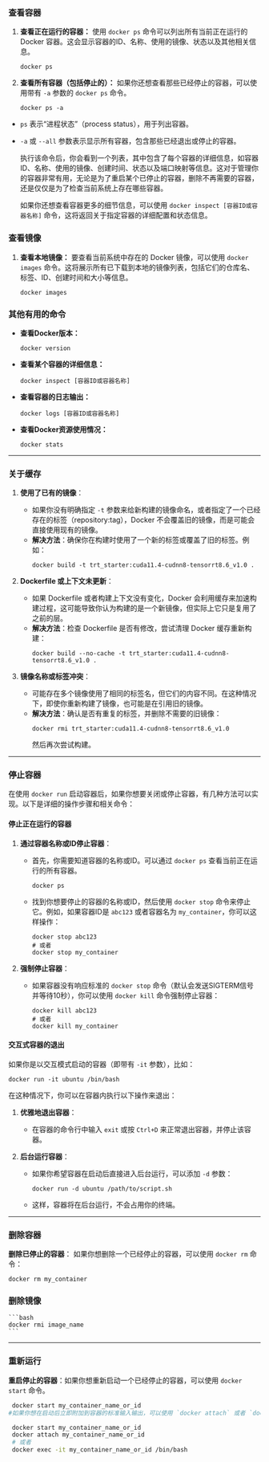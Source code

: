 ### 查看容器

1. **查看正在运行的容器：**
   使用 `docker ps` 命令可以列出所有当前正在运行的 Docker 容器。这会显示容器的ID、名称、使用的镜像、状态以及其他相关信息。

   ```shell
   docker ps
   ```




2. **查看所有容器（包括停止的）：**
   如果你还想查看那些已经停止的容器，可以使用带有 `-a` 参数的 `docker ps` 命令。

   ```shell
   docker ps -a
   ```
  - `ps` 表示“进程状态”（process status），用于列出容器。
  - `-a` 或 `--all` 参数表示显示所有容器，包含那些已经退出或停止的容器。

    执行该命令后，你会看到一个列表，其中包含了每个容器的详细信息，如容器ID、名称、使用的镜像、创建时间、状态以及端口映射等信息。这对于管理你的容器非常有用，无论是为了重启某个已停止的容器，删除不再需要的容器，还是仅仅是为了检查当前系统上存在哪些容器。

    如果你还想查看容器更多的细节信息，可以使用 `docker inspect [容器ID或容器名称]` 命令，这将返回关于指定容器的详细配置和状态信息。


### 查看镜像

1. **查看本地镜像：**
   要查看当前系统中存在的 Docker 镜像，可以使用 `docker images` 命令。这将展示所有已下载到本地的镜像列表，包括它们的仓库名、标签、ID、创建时间和大小等信息。

   ```shell
   docker images
   ```

### 其他有用的命令

- **查看Docker版本：**

  ```shell
  docker version
  ```

- **查看某个容器的详细信息：**

  ```shell
  docker inspect [容器ID或容器名称]
  ```

- **查看容器的日志输出：**

  ```shell
  docker logs [容器ID或容器名称]
  ```

- **查看Docker资源使用情况：**

  ```shell
  docker stats
  ```

---

### 关于缓存


1. **使用了已有的镜像**：
   - 如果你没有明确指定 `-t` 参数来给新构建的镜像命名，或者指定了一个已经存在的标签（repository:tag），Docker 不会覆盖旧的镜像，而是可能会直接使用现有的镜像。
   - **解决方法**：确保你在构建时使用了一个新的标签或覆盖了旧的标签。例如：
     ```shell
     docker build -t trt_starter:cuda11.4-cudnn8-tensorrt8.6_v1.0 .
     ```

2. **Dockerfile 或上下文未更新**：
   - 如果 Dockerfile 或者构建上下文没有变化，Docker 会利用缓存来加速构建过程，这可能导致你认为构建的是一个新镜像，但实际上它只是复用了之前的层。
   - **解决方法**：检查 Dockerfile 是否有修改，尝试清理 Docker 缓存重新构建：
     ```shell
     docker build --no-cache -t trt_starter:cuda11.4-cudnn8-tensorrt8.6_v1.0 .
     ```

3. **镜像名称或标签冲突**：
   - 可能存在多个镜像使用了相同的标签名，但它们的内容不同。在这种情况下，即使你重新构建了镜像，也可能是在引用旧的镜像。
   - **解决方法**：确认是否有重复的标签，并删除不需要的旧镜像：
     ```shell
     docker rmi trt_starter:cuda11.4-cudnn8-tensorrt8.6_v1.0
     ```
     然后再次尝试构建。

---

### 停止容器
在使用 `docker run` 启动容器后，如果你想要关闭或停止容器，有几种方法可以实现。以下是详细的操作步骤和相关命令：

#### 停止正在运行的容器

1. **通过容器名称或ID停止容器**：
   - 首先，你需要知道容器的名称或ID。可以通过 `docker ps` 查看当前正在运行的所有容器。
     ```shell
     docker ps
     ```
   - 找到你想要停止的容器的名称或ID，然后使用 `docker stop` 命令来停止它。例如，如果容器ID是 `abc123` 或者容器名为 `my_container`，你可以这样操作：
     ```shell
     docker stop abc123
     # 或者
     docker stop my_container
     ```

2. **强制停止容器**：
   - 如果容器没有响应标准的 `docker stop` 命令（默认会发送SIGTERM信号并等待10秒），你可以使用 `docker kill` 命令强制停止容器：
     ```shell
     docker kill abc123
     # 或者
     docker kill my_container
     ```

#### 交互式容器的退出

如果你是以交互模式启动的容器（即带有 `-it` 参数），比如：
```shell
docker run -it ubuntu /bin/bash
```
在这种情况下，你可以在容器内执行以下操作来退出：

1. **优雅地退出容器**：
   - 在容器的命令行中输入 `exit` 或按 `Ctrl+D` 来正常退出容器，并停止该容器。

2. **后台运行容器**：
   - 如果你希望容器在启动后直接进入后台运行，可以添加 `-d` 参数：
     ```shell
     docker run -d ubuntu /path/to/script.sh
     ```
   - 这样，容器将在后台运行，不会占用你的终端。

---

### 删除容器

**删除已停止的容器**：
  如果你想删除一个已经停止的容器，可以使用 `docker rm` 命令：
  ```shell
  docker rm my_container
  ```

### 删除镜像
    ```bash
    docker rmi image_name
    ```

---

### 重新运行


**重启停止的容器**：如果你想重新启动一个已经停止的容器，可以使用 `docker start` 命令。
```bash
 docker start my_container_name_or_id
#如果你想在启动后立即附加到容器的标准输入输出，可以使用 `docker attach` 或者 `docker exec`。

 docker start my_container_name_or_id
 docker attach my_container_name_or_id
 # 或者
 docker exec -it my_container_name_or_id /bin/bash
 ```
